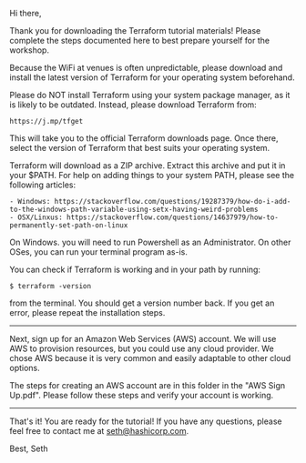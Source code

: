 Hi there,

Thank you for downloading the Terraform tutorial materials! Please complete the
steps documented here to best prepare yourself for the workshop.

Because the WiFi at venues is often unpredictable, please download and
install the latest version of Terraform for your operating system beforehand.

Please do NOT install Terraform using your system package manager, as it is
likely to be outdated. Instead, please download Terraform from:

    https://j.mp/tfget

This will take you to the official Terraform downloads page. Once there, select
the version of Terraform that best suits your operating system.

Terraform will download as a ZIP archive. Extract this archive and put it in
your $PATH. For help on adding things to your system PATH, please see the
following articles:

    - Windows: https://stackoverflow.com/questions/19287379/how-do-i-add-to-the-windows-path-variable-using-setx-having-weird-problems
    - OSX/Linxus: https://stackoverflow.com/questions/14637979/how-to-permanently-set-path-on-linux

On Windows. you will need to run Powershell as an Administrator. On other OSes,
you can run your terminal program as-is.

You can check if Terraform is working and in your path by running:

    $ terraform -version

from the terminal. You should get a version number back. If you get an error,
please repeat the installation steps.

- - -

Next, sign up for an Amazon Web Services (AWS) account. We will use AWS to
provision resources, but you could use any cloud provider. We chose AWS because
it is very common and easily adaptable to other cloud options.

The steps for creating an AWS account are in this folder in the
"AWS Sign Up.pdf". Please follow these steps and verify your account is working.

- - -

That's it! You are ready for the tutorial! If you have any questions, please
feel free to contact me at seth@hashicorp.com.

Best,
Seth
